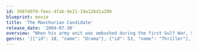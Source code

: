 ```yaml
---
id: 3987d6f0-feec-4fab-9e21-19a126d1a200
blueprint: movie
title: 'The Manchurian Candidate'
release_date: '2004-07-30'
overview: "When his army unit was ambushed during the first Gulf War, Sergeant Raymond Shaw saved his fellow soldiers just as his commanding officer, then-Captain Ben Marco, was knocked unconscious. Brokering the incident for political capital, Shaw eventually becomes a vice-presidential nominee, while Marco is haunted by dreams of what happened -- or didn't happen -- in Kuwait. As Marco (now a Major) investigates, the story begins to unravel, to the point where he questions if it happened at all. Is it possible the entire unit was kidnapped and brainwashed to believe Shaw is a war hero as part of a plot to seize the White House? Some very powerful people at Manchurian Global corporation appear desperate to stop him from finding out."
genres: '[{"id": 18, "name": "Drama"}, {"id": 53, "name": "Thriller"}, {"id": 9648, "name": "Mystery"}]'
---
```

